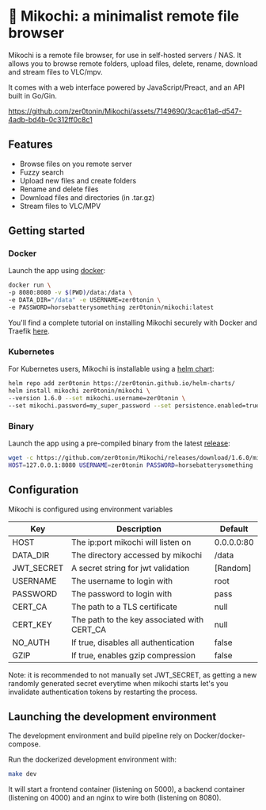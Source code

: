 # 🌱 Mikochi: a minimalist remote file browser

Mikochi is a remote file browser, for use in self-hosted servers / NAS.
It allows you to browse remote folders, upload files, delete, rename, download and stream files to VLC/mpv.

It comes with a web interface powered by JavaScript/Preact, and an API built in Go/Gin.

https://github.com/zer0tonin/Mikochi/assets/7149690/3cac61a6-d547-4adb-bd4b-0c312ff0c8c1

## Features

* Browse files on you remote server
* Fuzzy search
* Upload new files and create folders
* Rename and delete files
* Download files and directories (in .tar.gz)
* Stream files to VLC/MPV

## Getting started

### Docker

Launch the app using [docker](https://hub.docker.com/r/zer0tonin/mikochi):

```sh
docker run \
-p 8080:8080 -v $(PWD)/data:/data \
-e DATA_DIR="/data" -e USERNAME=zer0tonin \
-e PASSWORD=horsebatterysomething zer0tonin/mikochi:latest
```

You'll find a complete tutorial on installing Mikochi securely with Docker and Traefik [here](https://alicegg.tech/2024/01/04/mikochi-tutorial).

### Kubernetes

For Kubernetes users, Mikochi is installable using a [helm chart](https://artifacthub.io/packages/helm/zer0tonin/mikochi):

```sh
helm repo add zer0tonin https://zer0tonin.github.io/helm-charts/
helm install mikochi zer0tonin/mikochi \
--version 1.6.0 --set mikochi.username=zer0tonin \
--set mikochi.password=my_super_password --set persistence.enabled=true
```

### Binary

Launch the app using a pre-compiled binary from the latest [release](https://github.com/zer0tonin/Mikochi/releases):

```sh
wget -c https://github.com/zer0tonin/Mikochi/releases/download/1.6.0/mikochi-linux-amd64.tar.gz -O - | tar -xz
HOST=127.0.0.1:8080 USERNAME=zer0tonin PASSWORD=horsebatterysomething ./app/mikochi
```

## Configuration

Mikochi is configured using environment variables

| Key        | Description                                 | Default    |
|----------- |---------------------------------------------|------------|
| HOST       | The ip:port mikochi will listen on          | 0.0.0.0:80 |
| DATA_DIR   | The directory accessed by mikochi           | /data      |
| JWT_SECRET | A secret string for jwt validation          | [Random]   |
| USERNAME   | The username to login with                  | root       |
| PASSWORD   | The password to login with                  | pass       |
| CERT_CA    | The path to a TLS certificate               | null       |
| CERT_KEY   | The path to the key associated with CERT_CA | null       |
| NO_AUTH    | If true, disables all authentication        | false      |
| GZIP       | If true, enables gzip compression           | false      |

Note: it is recommended to not manually set JWT_SECRET, as getting a new randomly generated secret everytime when mikochi starts let's you invalidate authentication tokens by restarting the process.


## Launching the development environment

The development environment and build pipeline rely on Docker/docker-compose.

Run the dockerized development environment with:
```sh
make dev
```

It will start a frontend container (listening on 5000), a backend container (listening on 4000) and an nginx to wire both (listening on 8080).
